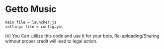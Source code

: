 # Getto Music 

```
main file = launcher.js
settings file = config.yml
```

[x] You Can Utilize this code and use it for your bots, Re-uploading/Sharing without proper credit will lead to legal action.

